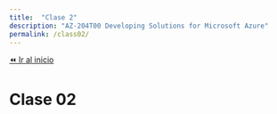 ```yaml
---
title:  "Clase 2"
description: "AZ-204T00 Developing Solutions for Microsoft Azure"
permalink: /class02/
---
```


[⏪ Ir al inicio](index.md)

# Clase 02